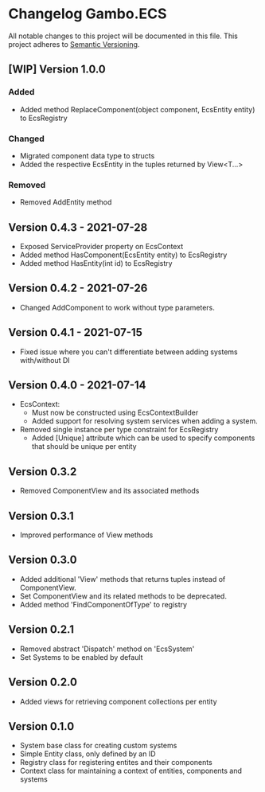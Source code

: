 # Changelog Gambo.ECS
All notable changes to this project will be documented in this file.
This project adheres to [Semantic Versioning](http://semver.org/).

## [WIP] Version 1.0.0
### Added
 - Added method ReplaceComponent(object component, EcsEntity entity) to EcsRegistry
### Changed
 - Migrated component data type to structs
 - Added the respective EcsEntity in the tuples returned by View<T...> 
### Removed
 - Removed AddEntity method


## Version 0.4.3 - 2021-07-28
 - Exposed ServiceProvider property on EcsContext
 - Added method HasComponent<T>(EcsEntity entity) to EcsRegistry
 - Added method HasEntity(int id) to EcsRegistry

## Version 0.4.2 - 2021-07-26
 - Changed AddComponent to work without type parameters.

## Version 0.4.1 - 2021-07-15
 - Fixed issue where you can't differentiate between adding systems with/without DI

## Version 0.4.0 - 2021-07-14
 - EcsContext:
   - Must now be constructed using EcsContextBuilder
   - Added support for resolving system services when adding a system.
 - Removed single instance per type constraint for EcsRegistry
   - Added [Unique] attribute which can be used to specify components that should be unique per entity

## Version 0.3.2
 - Removed ComponentView and its associated methods

## Version 0.3.1
 - Improved performance of View methods

## Version 0.3.0
 - Added additional 'View' methods that returns tuples instead of ComponentView.
 - Set ComponentView and its related methods to be deprecated.
 - Added method 'FindComponentOfType<T>' to registry

## Version 0.2.1
 - Removed abstract 'Dispatch' method on 'EcsSystem'
 - Set Systems to be enabled by default

## Version 0.2.0
 - Added views for retrieving component collections per entity

## Version 0.1.0
 - System base class for creating custom systems
 - Simple Entity class, only defined by an ID
 - Registry class for registering entites and their components
 - Context class for maintaining a context of entities, components and systems